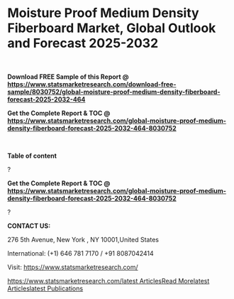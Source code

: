 <h1>Moisture Proof Medium Density Fiberboard Market, Global Outlook and Forecast 2025-2032</h1><br/><p><strong>Download FREE Sample of this Report @ <a href="https://www.statsmarketresearch.com/download-free-sample/8030752/global-moisture-proof-medium-density-fiberboard-forecast-2025-2032-464">https://www.statsmarketresearch.com/download-free-sample/8030752/global-moisture-proof-medium-density-fiberboard-forecast-2025-2032-464</a></strong></p>
 
 
 
 <div><b>Get the Complete Report & TOC @ <a href="https://www.statsmarketresearch.com/global-moisture-proof-medium-density-fiberboard-forecast-2025-2032-464-8030752">https://www.statsmarketresearch.com/global-moisture-proof-medium-density-fiberboard-forecast-2025-2032-464-8030752</a></b></div>
 
 
 
 <p><br />
 
 <b>Table of content</b></p>
 
 
 
 <p>? </p>
 
 
 
 <div><b>Get the Complete Report & TOC @ <a href="https://www.statsmarketresearch.com/global-moisture-proof-medium-density-fiberboard-forecast-2025-2032-464-8030752">https://www.statsmarketresearch.com/global-moisture-proof-medium-density-fiberboard-forecast-2025-2032-464-8030752</a></b></div>
 
 
 
 <p>? </p>
 
 
 
 <p><b>CONTACT US:</b><br />
 
 276 5th Avenue, New York , NY 10001,United States<br />
 
 International: (+1) 646 781 7170 / +91 8087042414<br />
 
 Visit: <a href="https://www.statsmarketresearch.com/">https://www.statsmarketresearch.com/</a><br />
 
 <a href="https://gyeongbokgung.com">https://www.statsmarketresearch.com/</a><a href="https://hallyeomaritime.com">latest Articles</a><a href="https://jingwansa.com">Read More</a><a href="https://nguoiviet.jp/">latest Articles</a><a href="https://www.intelmarketresearch.com/">latest Publications</a></p>